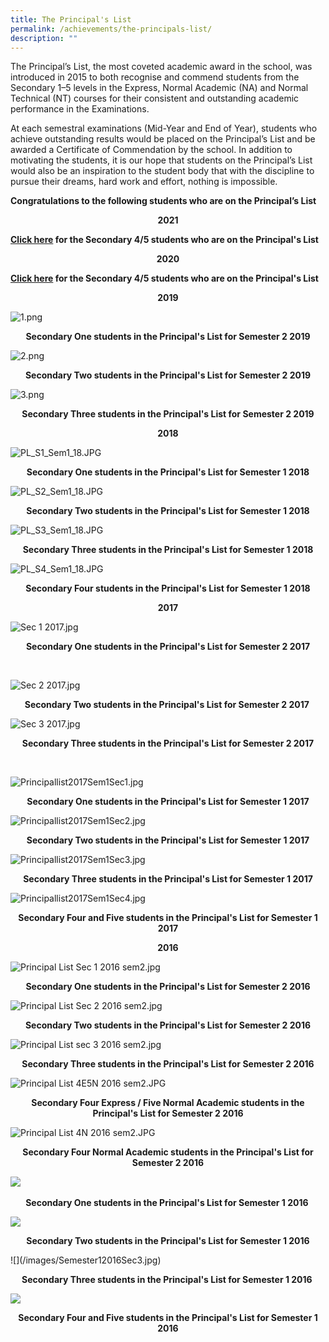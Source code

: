 ```yaml
---
title: The Principal's List
permalink: /achievements/the-principals-list/
description: ""
---
```

The Principal’s List, the most coveted academic award in the school, was introduced in 2015 to both recognise and commend students from the Secondary 1–5 levels in the Express, Normal Academic (NA) and Normal Technical (NT) courses for their consistent and outstanding academic performance in the Examinations.

At each semestral examinations (Mid-Year and End of Year), students who achieve outstanding results would be placed on the Principal’s List and be awarded a Certificate of Commendation by the school. In addition to motivating the students, it is our hope that students on the Principal’s List would also be an inspiration to the student body that with the discipline to pursue their dreams, hard work and effort, nothing is impossible.

  

**Congratulations to the following students who are on the Principal’s List**

<p style="text-align:center;"><strong>2021</strong></p>

**[Click here](https://www.flickr.com/photos/148465641@N05/albums/72157719772782840) for the Secondary 4/5 students who are on the Principal's List**

<p style="text-align:center;"><strong>2020</strong></p>

**[Click here](https://www.flickr.com/photos/148465641@N05/albums/72157716627324652/with/50533253706/) for the Secondary 4/5 students who are on the Principal's List**  

<p style="text-align:center;"><strong>2019</strong></p>

![1.png](/images/1ppp.png)

<p style="text-align:center;"><strong>Secondary One students in the Principal's List for Semester 2 2019</strong></p>

![2.png](/images/2ppp.png)

<p style="text-align:center;"><strong>Secondary Two students in the Principal's List for Semester 2 2019</strong></p>

![3.png](/images/3ppp.png)

<p style="text-align:center;"><strong>Secondary Three students in the Principal's List for Semester 2 2019</strong></p>

<p style="text-align:center;"><strong>2018</strong></p>

![PL_S1_Sem1_18.JPG](https://jurongwestsec.moe.edu.sg/qql/slot/u198/Achievements/The%20Principals%20List/2018/PL_S1_Sem1_18.JPG)

<p style="text-align:center;"><strong>Secondary One students in the Principal's List for Semester 1 2018</strong></p>

![PL_S2_Sem1_18.JPG](https://jurongwestsec.moe.edu.sg/qql/slot/u198/Achievements/The%20Principals%20List/2018/PL_S2_Sem1_18.JPG)

<p style="text-align:center;"><strong>Secondary Two students in the Principal's List for Semester 1 2018</strong></p>

![PL_S3_Sem1_18.JPG](https://jurongwestsec.moe.edu.sg/qql/slot/u198/Achievements/The%20Principals%20List/2018/PL_S3_Sem1_18.JPG)

<p style="text-align:center;"><strong>Secondary Three students in the Principal's List for Semester 1 2018</strong></p>

![PL_S4_Sem1_18.JPG](https://jurongwestsec.moe.edu.sg/qql/slot/u198/Achievements/The%20Principals%20List/2018/PL_S4_Sem1_18.JPG)

<p style="text-align:center;"><strong>Secondary Four students in the Principal's List for Semester 1 2018</strong></p>

<p style="text-align:center;"><strong>2017</strong></p>

![Sec 1 2017.jpg](/images/sec12017.jpg)

<p style="text-align:center;"><strong>Secondary One students in the Principal's List for Semester 2 2017</strong></p>   

  

![Sec 2 2017.jpg](/images/Sec22017.jpg)

<p style="text-align:center;"><strong>Secondary Two students in the Principal's List for Semester 2 2017 </strong></p>

  

![Sec 3 2017.jpg](/images/Sec32017.jpg)

<p style="text-align:center;"><strong>Secondary Three students in the Principal's List for Semester 2 2017</strong></p> 

  

![Principallist2017Sem1Sec1.jpg](/images/Principallist2017Sem1Sec1.jpg)

<p style="text-align:center;"><strong>Secondary One students in the Principal's List for Semester 1 2017</strong></p>

![Principallist2017Sem1Sec2.jpg](/images/Principallist2017Sem1Sec2.jpg)

<p style="text-align:center;"><strong>Secondary Two students in the Principal's List for Semester 1 2017</strong></p>

![Principallist2017Sem1Sec3.jpg](/images/Principallist2017Sem1Sec3.jpg)

<p style="text-align:center;"><strong>Secondary Three students in the Principal's List for Semester 1 2017</strong></p>

![Principallist2017Sem1Sec4.jpg](/images/Principallist2017Sem1Sec4.jpg)

<p style="text-align:center;"><strong>Secondary Four and Five students in the Principal's List for Semester 1 2017</strong></p>

  
<p style="text-align:center;"><strong>2016</strong></p>

![Principal List Sec 1 2016 sem2.jpg](/images/PrincipalListSec12016sem2.jpg)

<p style="text-align:center;"><strong>Secondary One students in the Principal's List for Semester 2 2016</strong></p>

![Principal List Sec 2 2016 sem2.jpg](/images/PrincipalListSec22016sem2.jpg)

<p style="text-align:center;"><strong>Secondary Two students in the Principal's List for Semester 2 2016</strong></p>

![Principal List sec 3 2016 sem2.jpg](/images/PrincipalListsec32016sem2.jpg)

<p style="text-align:center;"><strong>Secondary Three students in the Principal's List for Semester 2 2016</strong></p>

![Principal List 4E5N 2016 sem2.JPG](https://jurongwestsec.moe.edu.sg/qql/slot/u198/Achievements/The%20Principals%20List/Principal%20List%204E5N%202016%20sem2.JPG)

<p style="text-align:center;"><strong>Secondary Four Express / Five Normal Academic students in the Principal's List for Semester 2 2016</strong></p>

![Principal List 4N 2016 sem2.JPG](https://jurongwestsec.moe.edu.sg/qql/slot/u198/Achievements/The%20Principals%20List/Principal%20List%204N%202016%20sem2.JPG)

<p style="text-align:center;"><strong>Secondary Four Normal Academic students in the Principal's List for Semester 2 2016</strong></p>

![](/images/Semester12016Sec1.jpg) 

<p style="text-align:center;"><strong>Secondary One students in the Principal's List for Semester 1 2016 </strong></p>

![](/images/Semester12016Sec2.jpg)

<p style="text-align:center;"><strong>Secondary Two students in the Principal's List for Semester 1 2016
</strong></p>
![](/images/Semester12016Sec3.jpg)

<p style="text-align:center;"><strong>Secondary Three students in the Principal's List for Semester 1 2016 </strong></p>

![](/images/Semester12016Sec45.jpg)

<p style="text-align:center;"><strong>Secondary Four and Five students in the Principal's List for Semester 1 2016</strong></p>